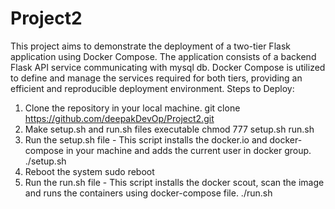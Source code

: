 # Project2

This project aims to demonstrate the deployment of a two-tier Flask application using Docker Compose. The application consists of a backend Flask API service communicating with mysql db. Docker Compose is utilized to define and manage the services required for both tiers, providing an efficient and reproducible deployment environment.
Steps to Deploy:
1. Clone the repository in your local machine.
   git clone https://github.com/deepakDevOp/Project2.git
2. Make setup.sh and run.sh files executable
   chmod 777 setup.sh run.sh
3. Run the setup.sh file - This script installs the docker.io and docker-compose in your machine and adds the current user in docker group.
   ./setup.sh
4. Reboot the system
   sudo reboot
5. Run the run.sh file - This script installs the docker scout, scan the image and runs the containers using docker-compose file.
   ./run.sh
